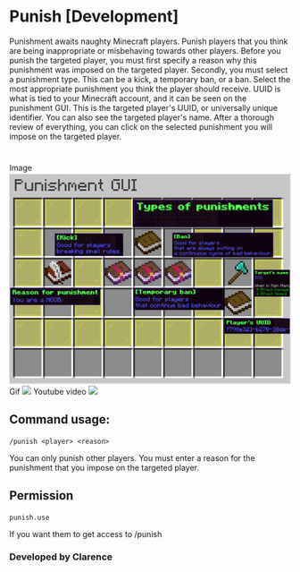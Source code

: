 
# Punish [Development]
Punishment awaits naughty Minecraft players. Punish players that you think are being inappropriate or misbehaving towards other players. Before you punish the targeted player, you must first specify a reason why this punishment was imposed on the targeted player. Secondly, you must select a punishment type. This can be a kick, a temporary ban, or a ban. Select the most appropriate punishment you think the player should receive. UUID is what is tied to your Minecraft account, and it can be seen on the punishment GUI. This is the targeted player's UUID, or universally unique identifier. You can also see the targeted player's name. After a thorough review of everything, you can click on the selected punishment you will impose on the targeted player.
#
Image
![](https://raw.githubusercontent.com/PositionV2024/Punish/main/Screenshots/Main%20screenshot.png)
Gif
![](https://github.com/PositionV2024/Punish/blob/main/Gif/Main.gif)
Youtube video
[![](https://img.youtube.com/vi/WIT9Etq-qts/0.jpg)](https://www.youtube.com/watch?v=WIT9Etq-qts "Punish naughty Minecraft players")


## Command usage:
    /punish <player> <reason>
  
   You can only punish other players. 
    You must enter a reason for the punishment that you impose on the targeted player.
## Permission
    punish.use
If you want them to get access to /punish
### Developed by Clarence
